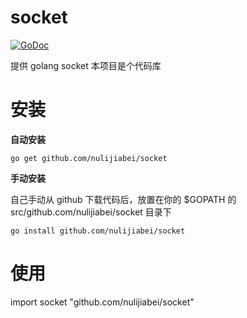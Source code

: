 socket
========

[![GoDoc](https://godoc.org/github.com/nulijiabei/socket?status.svg)](https://godoc.org/github.com/nulijiabei/socket)

提供 golang socket 本项目是个代码库


# 安装

**自动安装**

	go get github.com/nulijiabei/socket
	
**手动安装**

自己手动从 github 下载代码后，放置在你的 $GOPATH 的 src/github.com/nulijiabei/socket 目录下

	go install github.com/nulijiabei/socket
	

# 使用
import socket "github.com/nulijiabei/socket"
